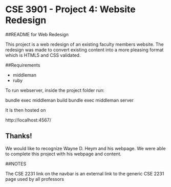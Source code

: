 # CSE 3901 - Project 4: Website Redesign

##README for Web Redesign

This project is a web redesign of an existing faculty members website. The redesign was made to convert existing content into a more pleasing format which is HTML5 and CSS validated. 

##Requirements

* middleman
* ruby

To run webserver, inside the project folder run:

bundle exec middleman build
bundle exec middleman server

It is then hosted on

http://localhost:4567/

## Thanks!

We would like to recognize Wayne D. Heym and his webpage.
We were able to complete this project with his webpage and content.

##NOTES

The CSE 2231 link on the navbar is an external link to the generic CSE 2231 page used by all professors

